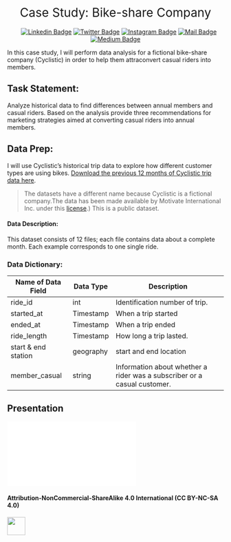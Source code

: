<h1 style="font-weight:normal" align="center">
&nbsp; Case Study: Bike-share Company &nbsp;
</h1>

<div align="center">

&nbsp;&nbsp;&nbsp;
[![Linkedin Badge](https://img.shields.io/badge/linkedin-0077B5?style=for-the-badge&logo=linkedin&logoColor=white)](https://linkedin.com/in/imagineazhar)
[![Twitter Badge](https://img.shields.io/badge/twitter-1DA1F2?style=for-the-badge&logo=twitter&logoColor=white)](https://twitter.com/imagineazhar)
[![Instagram Badge](https://img.shields.io/badge/instagram-E4405F?style=for-the-badge&logo=instagram&logoColor=white)](https://instagram.com/grinch__101)
[![Mail Badge](https://img.shields.io/badge/Gmail-D14836?style=for-the-badge&logo=gmail&logoColor=white)](mailto:2muhammadazhar@gmail.com)
[![Medium Badge](https://img.shields.io/badge/Medium-12100E?style=for-the-badge&logo=medium&logoColor=white)](https://medium.com/@imagineazhar)

</div>

<!-- <div align="center">
  <br>
  <a href="https://www.buymeacoffee.com/imagineazhar" target="_blank"><img src="https://www.buymeacoffee.com/assets/img/guidelines/download-assets-sm-1.svg" alt="Buy Me A Coffee" style="height: 50px !important;width: 174px !important;box-shadow: 0px 3px 2px 0px rgba(190, 190, 190, 0.5) !important;-webkit-box-shadow: 0px 3px 2px 0px rgba(190, 190, 190, 0.5) !important;" ></a>
  <br><br>
</div> -->


In this case study, I will perform data analysis for a fictional bike-share company (Cyclistic) in order to help them attraconvert casual riders into members. 

## Task Statement:
Analyze historical data to find differences between annual members and casual riders. Based on the analysis provide three recommendations for marketing strategies aimed at converting casual riders into annual members.

## Data Prep:
I will use Cyclistic’s historical trip data to explore how different customer types are using bikes. [Download the previous 12 months of Cyclistic trip data
here](https://divvy-tripdata.s3.amazonaws.com/index.html). 

>  The datasets have a different name because Cyclistic is a fictional company.The data has been made available by Motivate International Inc. under this [license](https://ride.divvybikes.com/data-license-agreement).) This is a public dataset.
>  
#### Data Description:
This dataset consists of 12 files; each file contains data about a complete month. Each example corresponds to one single ride.
### Data Dictionary:
| **Name of Data Field**  | **Data Type** | **Description**                                                          |
|-------------------------|---------------|--------------------------------------------------------------------------|
| ride_id                 | int           | Identification number of trip.                                           |
| started_at              | Timestamp     | When a trip started                                                      |
| ended_at                | Timestamp     | When a trip ended                                                        |                                         |
| ride_length             | Timestamp     | How long a trip lasted.                                                  |
| start & end station     | geography     | start and end location                                                   |
| member_casual           | string        | Information about whether a rider was a subscriber or a casual customer. |



## Presentation
<embed src="/blog/main/Report.pdf" type="application/pdf">

#### Attribution-NonCommercial-ShareAlike 4.0 International (CC BY-NC-SA 4.0)
<div style="width:300px; height:200px">
<img src=https://camo.githubusercontent.com/00f7814990f36f84c5ea74cba887385d8a2f36be/68747470733a2f2f646f63732e636c6f7564706f7373652e636f6d2f696d616765732f63632d62792d6e632d73612e706e67 alt="" height="42">
</div>
